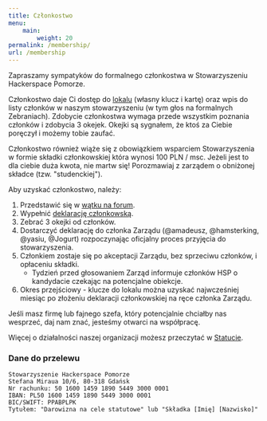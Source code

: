 ```yaml
---
title: Członkostwo
menu:
    main:
        weight: 20
permalink: /membership/
url: /membership
---
```

Zapraszamy sympatyków do formalnego członkostwa w Stowarzyszeniu Hackerspace Pomorze.

Członkostwo daje Ci dostęp do [lokalu](/contact) (własny klucz i kartę) oraz wpis do listy członków w naszym stowarzyszeniu (w tym głos na formalnych Zebraniach). Zdobycie członkostwa wymaga przede wszystkim poznania członków i zdobycia 3 okejek. Okejki są sygnałem, że ktoś za Ciebie poręczył i możemy tobie zaufać. 

Członkostwo również wiąże się z obowiązkiem wsparciem Stowarzyszenia w formie składki członkowskiej która wynosi 100 PLN / msc. Jeżeli jest to dla ciebie duża kwota, nie martw się! Porozmawiaj z zarządem o obniżonej składce (tzw. "studenckiej").

Aby uzyskać członkostwo, należy:

1. Przedstawić się w [wątku na forum](https://forum.hsp.sh/t/-/50).
2. Wypełnić [deklarację członkowską](https://nc.hsp.sh/index.php/s/gZGb6Fjj99cnySo/download).
3. Zebrać 3 okejki od członków.
4. Dostarczyć deklarację do członka Zarządu (@amadeusz, @hamsterking, @yasiu, @Jogurt) rozpoczynając oficjalny proces przyjęcia do stowarzyszenia.
5. Członkiem zostaje się po akceptacji Zarządu, bez sprzeciwu członków, i opłaceniu składki.  
    - Tydzień przed głosowaniem Zarząd informuje członków HSP o kandydacie czekając na potencjalne obiekcje.
6. Okres przejściowy - klucze do lokalu można uzyskać najwcześniej miesiąc po złożeniu deklaracji członkowskiej na ręce członka Zarządu.

Jeśli masz firmę lub fajnego szefa, który potencjalnie chciałby nas wesprzeć, daj nam znać, jesteśmy otwarci na współpracę.

Więcej o działalności naszej organizacji możesz przeczytać w [Statucie](https://nc.hsp.sh/index.php/s/Mjk6DrW69JGjS23/download).

### Dane do przelewu

```
Stowarzyszenie Hackerspace Pomorze
Stefana Miraua 10/6, 80-318 Gdańsk
Nr rachunku: 50 1600 1459 1890 5449 3000 0001
IBAN: PL50 1600 1459 1890 5449 3000 0001
BIC/SWIFT: PPABPLPK
Tytułem: "Darowizna na cele statutowe" lub "Składka [Imię] [Nazwisko]"
```
